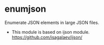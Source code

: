 # enumjson
Enumerate JSON elements in large JSON files.

- This module is based on ijson module.
  https://github.com/isagalaev/ijson/
